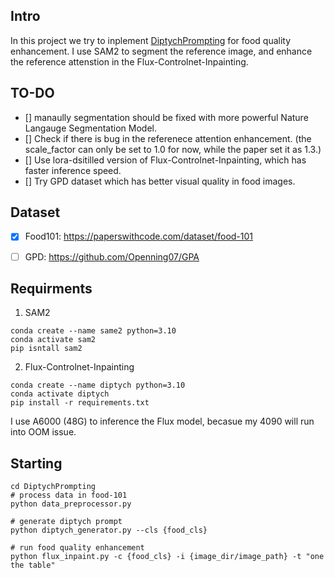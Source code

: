 
## Intro
In this project we try to inplement [DiptychPrompting](https://diptychprompting.github.io/) for food quality enhancement.
I use SAM2 to segment the reference image, and enhance the reference attenstion in the  Flux-Controlnet-Inpainting.

## TO-DO
- [] manaully segmentation should be fixed with more powerful Nature Langauge Segmentation Model.
- [] Check if there is bug in the referenece attention enhancement. (the scale_factor can only be set to 1.0 for now, while the paper set it as 1.3.)
- [] Use lora-dsitilled version of Flux-Controlnet-Inpainting, which has faster inference speed.
- [] Try GPD dataset which has better visual quality in food images.

## Dataset
- [x]  Food101: https://paperswithcode.com/dataset/food-101

- [ ] GPD: https://github.com/Openning07/GPA


## Requirments
1. SAM2 
```
conda create --name same2 python=3.10
conda activate sam2
pip isntall sam2
```

2. Flux-Controlnet-Inpainting
```
conda create --name diptych python=3.10
conda activate diptych
pip install -r requirements.txt
```

I use A6000 (48G) to inference the Flux model, becasue my 4090 will run into OOM issue. 

## Starting
```
cd DiptychPrompting
# process data in food-101
python data_preprocessor.py

# generate diptych prompt
python diptych_generator.py --cls {food_cls}

# run food quality enhancement
python flux_inpaint.py -c {food_cls} -i {image_dir/image_path} -t "one the table"

```
